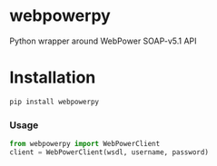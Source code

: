 # webpowerpy
Python wrapper around WebPower SOAP-v5.1 API

# Installation

```python
pip install webpowerpy
```

### Usage 

```python
from webpowerpy import WebPowerClient
client = WebPowerClient(wsdl, username, password)
```
